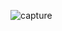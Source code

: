 
![capture](https://user-images.githubusercontent.com/24721389/35741033-f8511afe-084b-11e8-9820-a6b2d53da7f9.PNG)
